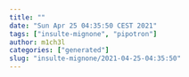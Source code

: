 ```yaml
---
title: ""
date: "Sun Apr 25 04:35:50 CEST 2021"
tags: ["insulte-mignone", "pipotron"]
author: m1ch3l
categories: ["generated"]
slug: "insulte-mignone/2021-04-25-04:35:50"
---
```



